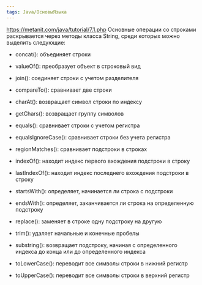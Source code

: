 ```yaml
---
tags: Java/ОсновыЯзыка
--- 
```

https://metanit.com/java/tutorial/7.1.php
Основные операции со строками раскрывается через методы класса String, среди которых можно выделить следующие:

-   concat(): объединяет строки
    
-   valueOf(): преобразует объект в строковый вид
    
-   join(): соединяет строки с учетом разделителя
    
-   сompareTo(): сравнивает две строки
    
-   charAt(): возвращает символ строки по индексу
    
-   getChars(): возвращает группу символов
    
-   equals(): сравнивает строки с учетом регистра
    
-   equalsIgnoreCase(): сравнивает строки без учета регистра
    
-   regionMatches(): сравнивает подстроки в строках
    
-   indexOf(): находит индекс первого вхождения подстроки в строку
    
-   lastIndexOf(): находит индекс последнего вхождения подстроки в строку
    
-   startsWith(): определяет, начинается ли строка с подстроки
    
-   endsWith(): определяет, заканчивается ли строка на определенную подстроку
    
-   replace(): заменяет в строке одну подстроку на другую
    
-   trim(): удаляет начальные и конечные пробелы
    
-   substring(): возвращает подстроку, начиная с определенного индекса до конца или до определенного индекса
    
-   toLowerCase(): переводит все символы строки в нижний регистр
    
-   toUpperCase(): переводит все символы строки в верхний регистр
